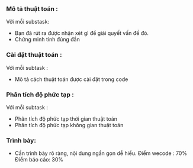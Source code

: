 ### Mô tả thuật toán :
Vỡi mỗi substask:
* Bạn đã rút ra được nhận xét gì để giải quyết vấn đề đó.
* Chứng minh tính đúng đắn 
### Cài đặt thuật toán : 
Với mỗi subtask :
* Mô tả cách thuật toán được cài đặt trong code
### Phân tích độ phức tạp : 
Với mỗi subtask : 
* Phân tích độ phức tạp thời gian thuật toán
* Phân tích độ phức tạp không gian thuật toán
### Trình bày: 
* Cần trình bày rõ ràng, nội dung ngắn gọn dễ hiểu. 
Điểm wecode : 70%
Điểm báo cáo: 30%

